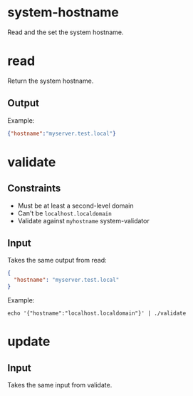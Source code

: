 # system-hostname

Read and the set the system hostname.


# read

Return the system hostname.

## Output

Example:
```json
{"hostname":"myserver.test.local"}
```

# validate

## Constraints

- Must be at least a second-level domain
- Can't be `localhost.localdomain`
- Validate against `myhostname` system-validator 

## Input

Takes the same output from read:
```json
{
  "hostname": "myserver.test.local"
}
```

Example:
```
echo '{"hostname":"localhost.localdomain"}' | ./validate
```

# update

## Input

Takes the same input from validate.
